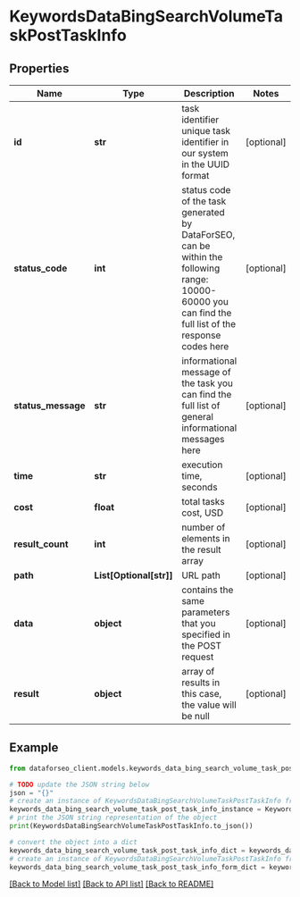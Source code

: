 # KeywordsDataBingSearchVolumeTaskPostTaskInfo


## Properties

Name | Type | Description | Notes
------------ | ------------- | ------------- | -------------
**id** | **str** | task identifier unique task identifier in our system in the UUID format | [optional] 
**status_code** | **int** | status code of the task generated by DataForSEO, can be within the following range: 10000-60000 you can find the full list of the response codes here | [optional] 
**status_message** | **str** | informational message of the task you can find the full list of general informational messages here | [optional] 
**time** | **str** | execution time, seconds | [optional] 
**cost** | **float** | total tasks cost, USD | [optional] 
**result_count** | **int** | number of elements in the result array | [optional] 
**path** | **List[Optional[str]]** | URL path | [optional] 
**data** | **object** | contains the same parameters that you specified in the POST request | [optional] 
**result** | **object** | array of results in this case, the value will be null | [optional] 

## Example

```python
from dataforseo_client.models.keywords_data_bing_search_volume_task_post_task_info import KeywordsDataBingSearchVolumeTaskPostTaskInfo

# TODO update the JSON string below
json = "{}"
# create an instance of KeywordsDataBingSearchVolumeTaskPostTaskInfo from a JSON string
keywords_data_bing_search_volume_task_post_task_info_instance = KeywordsDataBingSearchVolumeTaskPostTaskInfo.from_json(json)
# print the JSON string representation of the object
print(KeywordsDataBingSearchVolumeTaskPostTaskInfo.to_json())

# convert the object into a dict
keywords_data_bing_search_volume_task_post_task_info_dict = keywords_data_bing_search_volume_task_post_task_info_instance.to_dict()
# create an instance of KeywordsDataBingSearchVolumeTaskPostTaskInfo from a dict
keywords_data_bing_search_volume_task_post_task_info_form_dict = keywords_data_bing_search_volume_task_post_task_info.from_dict(keywords_data_bing_search_volume_task_post_task_info_dict)
```
[[Back to Model list]](../README.md#documentation-for-models) [[Back to API list]](../README.md#documentation-for-api-endpoints) [[Back to README]](../README.md)


